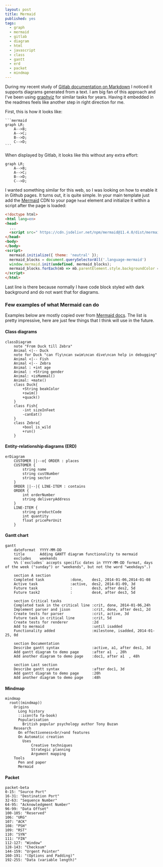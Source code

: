 ```yaml
---
layout: post
title: Mermaid
published: yes
tags:
  - graph
  - mermaid
  - gitlab
  - diagram
  - html
  - javascript
  - class
  - gantt
  - erd
  - packet
  - mindmap
---
```

During my recent study of [Gitlab documentation on Markdown][1] I noticed it supports diagrams generated from a text. I am big fan of this approach and I've been using [graphviz][2] for similar tasks for years. Having it embedded in the readmes feels like another step in right direction for me.

First, this is how it looks like:

    ```mermaid
    graph LR;
        A-->B;
        A-->C;
        B-->D;
        C-->D;
    ```

When displayed by Gitlab, it looks like this without any extra effort:

```mermaid
graph LR;
    A-->B;
    A-->C;
    B-->D;
    C-->D;
```

I wanted something similar for this web, so I was looking on how to enable it in Github pages. It turns out, it is quite simple. In your main template just add the [Mermaid][3] CDN to your page `head` element and initialize it within a script after the page is loaded:

```html
<!doctype html>
<html lang=en>
<head>
  ...
  <script src=" https://cdn.jsdelivr.net/npm/mermaid@11.4.0/dist/mermaid.min.js "></script>
</head>
<body>
</body>
<script>
  mermaid.initialize({ theme: 'neutral' });
  mermaid_blocks = document.querySelectorAll('.language-mermaid')
  window.mermaid.init(undefined, mermaid_blocks);
  mermaid_blocks.forEach(mb => mb.parentElement.style.backgroundColor = 'transparent')
</script>
</html>
```

Last line is there because normally I have code block styled with dark background and do not want that for diagrams.

### Few examples of what Mermaid can do

Examples below are mostly copied over from [Mermaid docs][4]. The list is pretty impressive, here are just few things that I think will use in the future.

#### Class diagrams

```mermaid
classDiagram
    note "From Duck till Zebra"
    Animal <|-- Duck
    note for Duck "can fly\ncan swim\ncan dive\ncan help in debugging"
    Animal <|-- Fish
    Animal <|-- Zebra
    Animal : +int age
    Animal : +String gender
    Animal: +isMammal()
    Animal: +mate()
    class Duck{
        +String beakColor
        +swim()
        +quack()
    }
    class Fish{
        -int sizeInFeet
        -canEat()
    }
    class Zebra{
        +bool is_wild
        +run()
    }
```

#### Entity-relationship diagrams (ERD)

```mermaid
erDiagram
    CUSTOMER ||--o{ ORDER : places
    CUSTOMER {
        string name
        string custNumber
        string sector
    }
    ORDER ||--|{ LINE-ITEM : contains
    ORDER {
        int orderNumber
        string deliveryAddress
    }
    LINE-ITEM {
        string productCode
        int quantity
        float pricePerUnit
    }
```

#### Gantt chart

```mermaid
gantt
    dateFormat  YYYY-MM-DD
    title       Adding GANTT diagram functionality to mermaid
    excludes    weekends
    %% (`excludes` accepts specific dates in YYYY-MM-DD format, days of the week ("sunday") or "weekends", but not the word "weekdays".)

    section A section
    Completed task            :done,    des1, 2014-01-06,2014-01-08
    Active task               :active,  des2, 2014-01-09, 3d
    Future task               :         des3, after des2, 5d
    Future task2              :         des4, after des3, 5d

    section Critical tasks
    Completed task in the critical line :crit, done, 2014-01-06,24h
    Implement parser and jison          :crit, done, after des1, 2d
    Create tests for parser             :crit, active, 3d
    Future task in critical line        :crit, 5d
    Create tests for renderer           :2d
    Add to mermaid                      :until isadded
    Functionality added                 :milestone, isadded, 2014-01-25, 0d

    section Documentation
    Describe gantt syntax               :active, a1, after des1, 3d
    Add gantt diagram to demo page      :after a1  , 20h
    Add another diagram to demo page    :doc1, after a1  , 48h

    section Last section
    Describe gantt syntax               :after doc1, 3d
    Add gantt diagram to demo page      :20h
    Add another diagram to demo page    :48h
```

#### Mindmap

```mermaid
mindmap
  root((mindmap))
    Origins
      Long history
      ::icon(fa fa-book)
      Popularisation
        British popular psychology author Tony Buzan
    Research
      On effectiveness<br/>and features
      On Automatic creation
        Uses
            Creative techniques
            Strategic planning
            Argument mapping
    Tools
      Pen and paper
      Mermaid
```

#### Packet

```mermaid
packet-beta
0-15: "Source Port"
16-31: "Destination Port"
32-63: "Sequence Number"
64-95: "Acknowledgment Number"
96-99: "Data Offset"
100-105: "Reserved"
106: "URG"
107: "ACK"
108: "PSH"
109: "RST"
110: "SYN"
111: "FIN"
112-127: "Window"
128-143: "Checksum"
144-159: "Urgent Pointer"
160-191: "(Options and Padding)"
192-255: "Data (variable length)"
```


[1]: https://docs.gitlab.com/ee/user/markdown.html
[2]: https://www.graphviz.org/
[3]: https://mermaid.js.org
[4]: https://mermaid.js.org/intro/